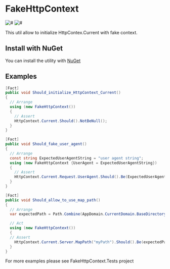 
FakeHttpContext
===============

![#](https://img.shields.io/nuget/dt/FakeHttpContext.svg)
![#](https://img.shields.io/nuget/v/FakeHttpContext.svg)

This util allow to initialize HttpContex.Current with fake context.

## Install with NuGet
You can install the utility with [NuGet](https://www.nuget.org/packages/FakeHttpContext/)

Examples
---
```csharp
[Fact]
public void Should_initialize_HttpContext_Current()
{
  // Arrange
  using (new FakeHttpContext())
  {
    // Assert
    HttpContext.Current.Should().NotBeNull();
  }
}

[Fact]
public void Should_fake_user_agent()
{
  // Arrange
  const string ExpectedUserAgentString = "user agent string";
  using (new FakeHttpContext {UserAgent = ExpectedUserAgentString})
  {
    // Assert
    HttpContext.Current.Request.UserAgent.Should().Be(ExpectedUserAgentString);
  }
}

[Fact]
public void Should_allow_to_use_map_path()
{
  // Arrange
  var expectedPath = Path.Combine(AppDomain.CurrentDomain.BaseDirectory, "myPath");

  // Act
  using (new FakeHttpContext())
  {
  // Assert
    HttpContext.Current.Server.MapPath("myPath").Should().Be(expectedPath);
  }
}
```

For more examples please see FakeHttpContext.Tests project